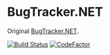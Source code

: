 BugTracker.NET
==============

Original [BugTracker.NET](http://ifdefined.com/bugtrackernet.html).

[![Build Status](https://dev.azure.com/ivangrek/BugTracker.NET/_apis/build/status/bug-tracker?branchName=develop%2Fasp.net)](https://dev.azure.com/ivangrek/BugTracker.NET/_build/latest?definitionId=3&branchName=develop%2Fasp.net)
[![CodeFactor](https://www.codefactor.io/repository/github/ivangrek/bugtracker.net/badge)](https://www.codefactor.io/repository/github/ivangrek/bugtracker.net)
